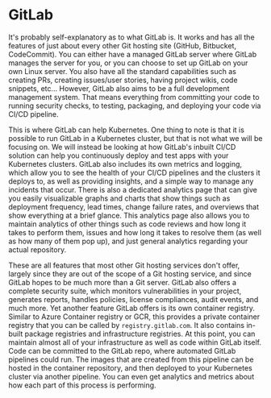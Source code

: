 # GitLab

It's probably self-explanatory as to what GitLab is. It works and has all the features of just about every other Git hosting site (GitHub, Bitbucket, CodeCommit). You can either have a managed GitLab server where GitLab manages the server for you, or you can choose to set up GitLab on your own Linux server. You also have all the standard capabilities such as creating PRs, creating issues/user stories, having project wikis, code snippets, etc... However, GitLab also aims to be a full development management system. That means everything from committing your code to running security checks, to testing, packaging, and deploying your code via CI/CD pipeline.

This is where GitLab can help Kubernetes. One thing to note is that it is possible to run GitLab in a Kubernetes cluster, but that is not what we will be focusing on. We will instead be looking at how GitLab's inbuilt CI/CD solution can help you continuously deploy and test apps with your Kubernetes clusters. GitLab also includes its own metrics and logging, which allow you to see the health of your CI/CD pipelines and the clusters it deploys to, as well as providing insights, and a simple way to manage any incidents that occur. There is also a dedicated analytics page that can give you easily visualizable graphs and charts that show things such as deployment frequency, lead times, change failure rates, and overviews that show everything at a brief glance. This analytics page also allows you to maintain analytics of other things such as code reviews and how long it takes to perform them, issues and how long it takes to resolve them (as well as how many of them pop up), and just general analytics regarding your actual repository.

These are all features that most other Git hosting services don't offer, largely since they are out of the scope of a Git hosting service, and since GitLab hopes to be much more than a Git server. GitLab also offers a complete security suite, which monitors vulnerabilities in your project, generates reports, handles policies, license compliances, audit events, and much more. Yet another feature GitLab offers is its own container registry. Similar to Azure Container registry or GCR, this provides a private container registry that you can be called by ```registry.gitlab.com```. It also contains in-built package registries and infrastructure registries. At this point, you can maintain almost all of your infrastructure as well as code within GitLab itself. Code can be committed to the GitLab repo, where automated GitLab pipelines could run. The images that are created from this pipeline can be hosted in the container repository, and then deployed to your Kubernetes cluster via another pipeline. You can even get analytics and metrics about how each part of this process is performing.